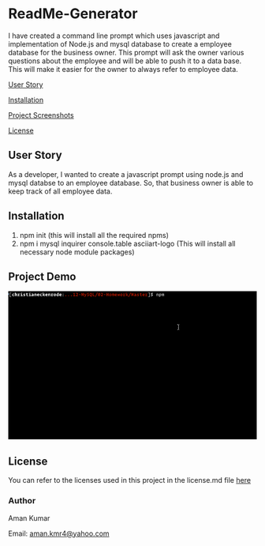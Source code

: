 # ReadMe-Generator
I have created a command line prompt which uses javascript and implementation of Node.js and mysql database to create a employee database for the business owner. This prompt will ask the owner various questions about the employee and will be able to push it to a data base. This will make it easier for the owner to always refer to employee data.

[User Story](#User-Story)

[Installation](#installation)

[Project Screenshots](#Project-Screenshots)

[License](#license)


## User Story
As a developer,
I wanted to create a javascript prompt using node.js and mysql databse to an employee database. 
So, that business owner is able to keep track of all employee data.


## Installation

1. npm init (this will install all the required npms)
2. npm i mysql inquirer console.table asciiart-logo (This will install all necessary node module packages)


## Project Demo
![Screentshot 1](./Assets/employee-tracker.gif)



## License

You can refer to the licenses used in this project in the license.md file [here](license.md)

### Author

Aman Kumar

Email: aman.kmr4@yahoo.com
